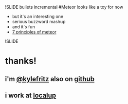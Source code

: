 !SLIDE bullets incremental
#Meteor looks like a toy for now
 * but it's an interesting one
 * serious buzzword mashup
 * and it's fun
 * [7 principles of meteor](http://docs.meteor.com/#sevenprinciples)

!SLIDE
# thanks!
## i'm [@kylefritz](http://twitter.com/kylefritz) also on [github](http://github.com/kylefritz)
## i work at [localup](http://localup.com)
     
